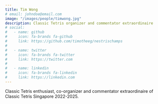 ```yaml
---
title: Tim Wong
# email: johndoe@email.com
image: "/images/people/timwong.jpg"
description: Classic Tetris organizer and commentator extraordinaire
# social:
#   - name: github
#     icon: fa-brands fa-github
#     link: https://github.com/timotheeg/nestrischamps
# 
#   - name: twitter
#     icon: fa-brands fa-twitter
#     link: https://twitter.com
# 
#   - name: linkedin
#     icon: fa-brands fa-linkedin
#     link: https://linkedin.com
---
```


Classic Tetris enthusiast, co-organizer and commentator extraordinaire of Classic Tetris Singapore 2022-2025.
